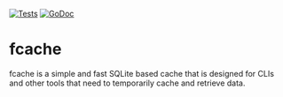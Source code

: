 [![Tests](https://github.com/charlievieth/fcache/actions/workflows/go.yml/badge.svg)](https://github.com/charlievieth/fcache/actions/workflows/go.yml)
[![GoDoc](https://img.shields.io/badge/godoc-reference-blue.svg)](https://pkg.go.dev/github.com/charlievieth/fcache)


# fcache

fcache is a simple and fast SQLite based cache that is designed for CLIs and
other tools that need to temporarily cache and retrieve data.
